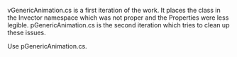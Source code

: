 
vGenericAnimation.cs is a first iteration of the work.  It places the class in the Invector namespace which was not proper and the Properties were less legible. pGenericAnimation.cs is the second iteration which tries to clean up these issues.

Use pGenericAnimation.cs.

